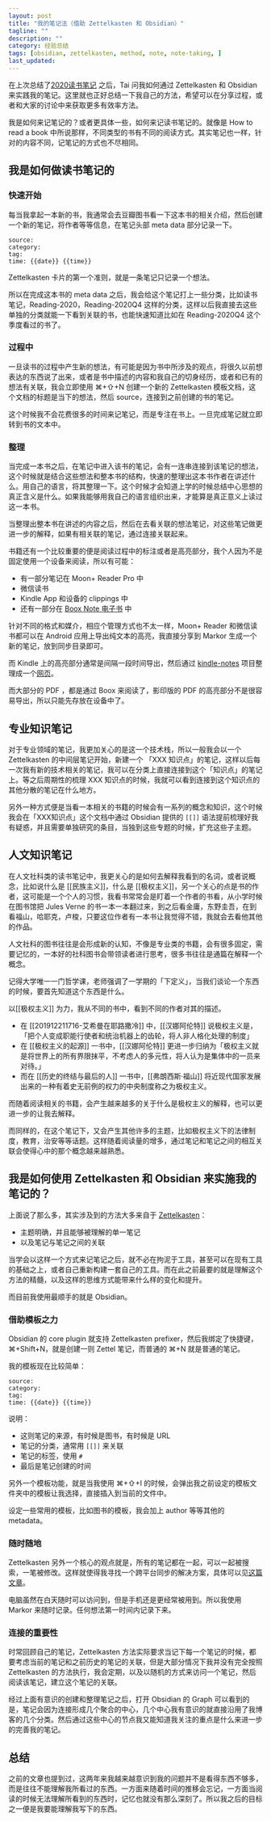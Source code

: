 ```yaml
---
layout: post
title: "我的笔记法（借助 Zettelkasten 和 Obsidian）"
tagline: ""
description: ""
category: 经验总结
tags: [obsidian, zettelkasten, method, note, note-taking, ]
last_updated: 
---
```


在上次总结了[2020读书笔记](/post/2020/12/reading-in-year-2020.html) 之后，Tai 问我如何通过 Zettelkasten 和 Obsidian 来实践我的笔记。这里就也正好总结一下我自己的方法，希望可以在分享过程，或者和大家的讨论中来获取更多有效率方法。

我是如何来记笔记的？或者更具体一些，如何来记读书笔记的。就像是 How to read a book 中所说那样，不同类型的书有不同的阅读方式。其实笔记也一样，针对的内容不同，记笔记的方式也不尽相同。

## 我是如何做读书笔记的

### 快速开始
每当我拿起一本新的书，我通常会去豆瓣图书看一下这本书的相关介绍，然后创建一个新的笔记，将作者等等信息，在笔记头部 meta data 部分记录一下。

```
source:
category:
tag: 
time: {{date}} {{time}}
```

Zettelkasten 卡片的第一个准则，就是一条笔记只记录一个想法。

所以在完成这本书的 meta data 之后，我会给这个笔记打上一些分类，比如读书笔记，Reading-2020，Reading-2020Q4 这样的分类，这样以后我直接去这些单独的分类就能一下看到关联的书，也能快速知道比如在 Reading-2020Q4 这个季度看过的书了。


### 过程中
一旦读书的过程中产生新的想法，有可能是因为书中所涉及的观点，将很久以前想表达的东西说了出来，或者是书中描述的内容和我自己的切身经历，或者和已有的想法有关联，我会立即使用 ⌘+⇧+N 创建一个新的 Zettelkasten 模板文档，这个文档的标题是当下的想法，然后 source，连接到之前创建的书的笔记。

这个时候我不会花费很多的时间来记笔记，而是专注在书上。一旦完成笔记就立即转到书的文本中。

### 整理
当完成一本书之后，在笔记中进入该书的笔记，会有一连串连接到该笔记的想法，这个时候就是结合这些想法和整本书的结构，快速的整理出这本书作者在讲述什么。用自己的语言，将其整理一下。这个时候才会知道上学的时候总结中心思想的真正含义是什么。如果我能够用我自己的语言组织出来，才能算是真正意义上读过这一本书。

当整理出整本书在讲述的内容之后，然后在去看关联的想法笔记，对这些笔记做更进一步的解释，如果有相关联的笔记，通过连接关联起来。

书籍还有一个比较重要的便是阅读过程中的标注或者是高亮部分，我个人因为不是固定使用一个设备来阅读，所以有可能：

- 有一部分笔记在 Moon+ Reader Pro 中
- 微信读书
- Kindle App 和设备的 clippings 中
- 还有一部分在 [Boox Note 电子书](/post/2019/10/boox-note-pro-2-tips.html) 中

针对不同的格式和媒介，相应个管理方式也不太一样，Moon+ Reader 和微信读书都可以在 Android 应用上导出纯文本的高亮，我直接分享到 Markor 生成一个新的笔记，放到同步目录即可。

而 Kindle 上的高亮部分通常是间隔一段时间导出，然后通过 [kindle-notes](https://github.com/einverne/kindle-notes) 项目整理成一个[网页](https://kindle.einverne.info/)。

而大部分的 PDF ，都是通过 Boox 来阅读了，影印版的 PDF 的高亮部分不是很容易导出，所以只能先存放在设备中了。

## 专业知识笔记
对于专业领域的笔记，我更加关心的是这一个技术栈，所以一般我会以一个 Zettelkasten 的中间层笔记开始，新建一个 「XXX 知识点」的笔记，这样以后每一次我有新的技术相关的笔记，我可以在分类上直接连接到这个「知识点」的笔记上。等之后周期性的梳理 XXX 知识点的时候，我就可以看到连接到这个知识点的其他分散的笔记在什么地方。

另外一种方式便是当看一本相关的书籍的时候会有一系列的概念和知识，这个时候我会在「XXX知识点」这个文档中通过 Obsidian 提供的 `[[]]` 语法提前梳理好我有疑惑，并且需要单独研究的条目，当独到这些专题的时候，扩充这些子主题。


## 人文知识笔记
在人文社科类的读书笔记中，我更关心的是如何去解释我看到的名词，或者说概念，比如说什么是 [[民族主义]]，什么是 [[极权主义]]，另一个关心的点是书的作者，这可能是一个个人的习惯，我看书常常会是盯着一个作者的书看，从小学时候在图书馆把 Jules Verne 的书一本一本翻过来，到之后看金庸，东野圭吾，在到看福山，哈耶克，卢梭，只要这位作者有一本书让我觉得不错，我就会去看他其他的作品。

人文社科的图书往往是会形成新的认知，不像是专业类的书籍，会有很多固定，需要记忆的，一本好的社科图书会带领读者进行思考，很多书往往是通篇在解释一个概念。

记得大学唯一一门哲学课，老师强调了一学期的「下定义」，当我们谈论一个东西的时候，要首先知道这个东西是什么。

以[[极权主义]] 为力，我从不同的书中，看到不同的作者对其的描述。

- 在 [[201912211716-艾希曼在耶路撒冷]] 中，[[汉娜阿伦特]] 说极权主义是，「把个人变成职能行使者和统治机器上的齿轮，将人非人格化处理的制度」
- 在 [[极权主义的起源]] 一书中，[[汉娜阿伦特]] 更进一步归纳为「极权主义就是将世界上的所有界限抹平，不考虑人的多元性，将人认为是集体中的一员来对待。」
- 而在 [[历史的终结与最后的人]] 一书中，[[弗朗西斯·福山]] 将近现代国家发展出来的一种有着史无前例的权力的中央制度称之为极权主义。

而随着阅读相关的书籍，会产生越来越多的关于什么是极权主义的解释，也可以更进一步的让我去解释。

而同样的，在这个笔记下，又会产生其他许多的主题，比如极权主义下的法律制度，教育，治安等等话题。这样随着阅读量的增多，通过笔记和笔记之间的相互关联会使得心中的那个概念越来越熟悉。


## 我是如何使用 Zettelkasten 和 Obsidian 来实施我的笔记的？
上面说了那么多，其实涉及到的方法大多来自于 [Zettelkasten](/post/2020/02/zettelkasten-note-taking-method.html)：

- 主题明确，并且能够被理解的单一笔记
- 以及笔记与笔记之间的关联

当学会以这样一个方式来记笔记之后，就不必在拘泥于工具，甚至可以在现有工具的基础之上，或者自己重新构建一套自己的工具。而在此之前最要的就是理解这个方法的精髓，以及这样的思维方式能带来什么样的变化和提升。

而目前我使用最顺手的就是 Obsidian。

### 借助模板之力
Obsidian 的 core plugin 就支持 Zettelkasten prefixer，然后我绑定了快捷键，⌘+Shift+N，就是创建一则 Zettel 笔记，而普通的 ⌘+N 就是普通的笔记。

我的模板现在比较简单：

```
source:
category:
tag: 
time: {{date}} {{time}}
```

说明：

- 这则笔记的来源，有时候是图书，有时候是 URL
- 笔记的分类，通常用 `[[]]` 来关联
- 笔记的标签，使用 `#` 
- 最后是笔记创建的时间

另外一个模板功能，就是当我使用 ⌘+⇧+I 的时候，会弹出我之前设定的模板文件夹中的模板让我选择，直接插入到当前的文件中。

设定一些常用的模板，比如图书的模板，我会加上 author 等等其他的 metadata。


### 随时随地
Zettelkasten 另外一个核心的观点就是，所有的笔记都在一起，可以一起被搜索，一笔被修改。这样就使得我寻找一个跨平台同步的解决方案，具体可以见[这篇文章](/post/2020/11/obsidian-sync-acrose-devices-solution.html)。

电脑虽然在白天随时可以访问到，但是手机还是更经常被用到。所以我使用 Markor 来随时记录。任何想法第一时间内记录下来。

### 连接的重要性
时常回顾自己的笔记，Zettelkasten 方法实际要求当记下每一个笔记的时候，都要考虑当前的笔记和之前历史的笔记的关联，但是大部分情况下我并没有完全按照 Zettelkasten 的方法执行，我会定期，以及以随机的方式来访问一个笔记，然后阅读该笔记，建立这个笔记的关联。

经过上面有意识的创建和整理笔记之后，打开 Obsidian 的 Graph 可以看到的是，笔记会因为连接形成几个聚合的中心，几个中心我有意识的就直接沿用了我博客的几个分类。然后通过这些中心的节点我又能知道我关注的重点是什么来进一步的完善我的笔记。


## 总结
之前的文章也提到过，这两年来我越来越意识到我的问题并不是看得东西不够多，而是往往不能理解我所看过的东西。一方面来随着时间的推移会忘记，一方面当阅读的时候无法理解所看到的东西时，记忆也就没有那么深刻了。所以我之后的目标之一便是我要能理解我写下的东西。










